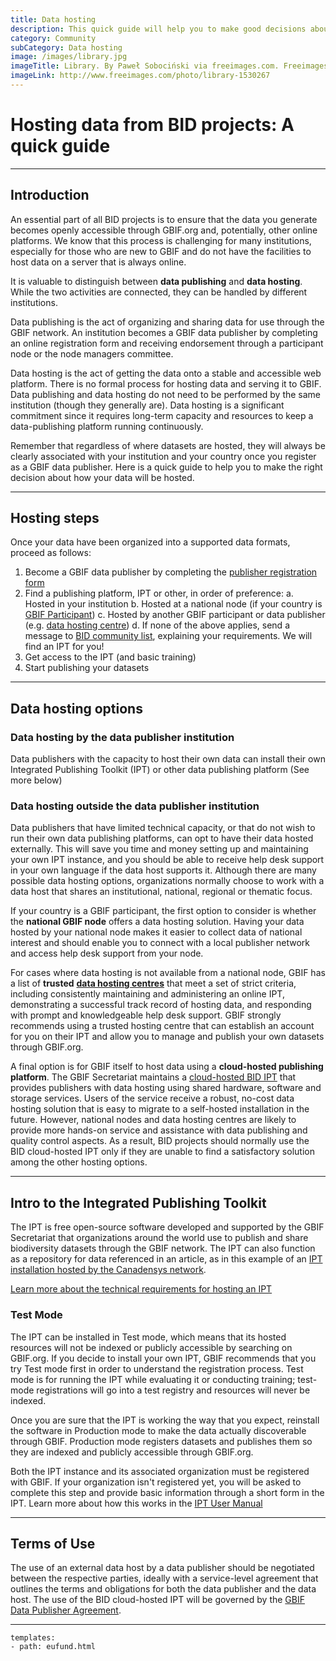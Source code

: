 ```yaml
---
title: Data hosting
description: This quick guide will help you to make good decisions about how to host data from your BID project. 
category: Community
subCategory: Data hosting
image: /images/library.jpg
imageTitle: Library. By Paweł Sobociński via freeimages.com. Freeimages content license.
imageLink: http://www.freeimages.com/photo/library-1530267
---
```

# Hosting data from BID projects: A quick guide

<!-- toc -->
<!-- tocstop -->

-----------------------
## Introduction

An essential part of all BID projects is to ensure that the data you generate becomes openly accessible through GBIF.org and, potentially, other online platforms. We know that this process is challenging for many institutions, especially for those who are new to GBIF and do not have the facilities to host data on a server that is always online. 

It is valuable to distinguish between **data publishing** and **data hosting**. While the two activities are connected, they can be handled by different institutions.

Data publishing is the act of organizing and sharing data for use through the GBIF network. An institution becomes a GBIF data publisher by completing an online registration form and receiving endorsement through a participant node or the node managers committee. 

Data hosting is the act of getting the data onto a stable and accessible web platform. There is no formal process for hosting data and serving it to GBIF. Data publishing and data hosting do not need to be performed by the same institution (though they generally are). Data hosting is a significant commitment since it requires long-term capacity and resources to keep a data-publishing platform running continuously.  

Remember that regardless of where datasets are hosted, they will always be clearly associated with your institution and your country once you register as a GBIF data publisher. Here is a quick guide to help you to make the right decision about how your data will be hosted. 

-----------

## Hosting steps

Once your data have been organized into a supported data formats, proceed as follows:
  
1. Become a GBIF data publisher by completing the [publisher registration form](http://www.gbif.org/publishing-data/request-endorsement#/intro)
2. Find a publishing platform, IPT or other, in order of preference:
    a. Hosted in your institution
    b. Hosted at a national node (if your country is [GBIF Participant](http://www.gbif.org/participation/participant-list))
    c. Hosted by another GBIF participant or data publisher (e.g. [data hosting centre](#centre))
    d. If none of the above applies, send a message to [BID community list](mailto:bid-community@lists.gbif.org), explaining your requirements. We will find an IPT for you!
3. Get access to the IPT (and basic training)
4. Start publishing your datasets

-----------

## Data hosting options

### Data hosting by the data publisher institution

Data publishers with the capacity to host their own data can install their own Integrated Publishing Toolkit (IPT) or other data publishing platform (<a name="ipt">See more below</a>) 

### Data hosting outside the data publisher institution  

Data publishers that have limited technical capacity, or that do not wish to run their own data publishing platforms, can opt to have their data hosted externally. This will save you time and money setting up and maintaining your own IPT instance, and you should be able to receive help desk support in your own language if the data host supports it. Although there are many possible data hosting options, organizations normally choose to work with a data host that shares an institutional, national, regional or thematic focus. 

If your country is a GBIF participant, the first option to consider is whether the **national GBIF node** offers a data hosting solution. Having your data hosted by your national node makes it easier to collect data of national interest and should enable you to connect with a local publisher network and access help desk support from your node.

For cases where data hosting is not available from a national node, GBIF has a list of **trusted** <a name="centre"></a>[**data hosting centres**](https://github.com/gbif/ipt/wiki/dataHostingCentres#data-hosting-centres) that meet a set of strict criteria, including consistently maintaining and administering an online IPT, demonstrating a successful track record of hosting data, and responding with prompt and knowledgeable help desk support. GBIF strongly recommends using a trusted hosting centre that can establish an account for you on their IPT and allow you to manage and publish your own datasets through GBIF.org.

A final option is for GBIF itself to host data using a **cloud-hosted publishing platform**. The GBIF Secretariat maintains a [cloud-hosted BID IPT](http://cloud.gbif.org/bid/about.do) that provides publishers with data hosting using shared hardware, software and storage services. Users of the service receive a robust, no-cost data hosting solution that is easy to migrate to a self-hosted installation in the future. However, national nodes and data hosting centres are likely to provide more hands-on service and assistance with data publishing and quality control aspects. As a result, BID projects should normally use the BID cloud-hosted IPT only if they are unable to find a satisfactory solution among the other hosting options.

-----------

## Intro to the Integrated Publishing Toolkit<a name="ipt"></a>

The IPT is free open-source software developed and supported by the GBIF Secretariat that organizations around the world use to publish and share biodiversity datasets through the GBIF network. The IPT can also function as a repository for data referenced in an article, as in this example of an [IPT installation hosted by the Canadensys network](http://data.canadensys.net/ipt).  

[Learn more about the technical requirements for hosting an IPT](https://github.com/gbif/ipt/wiki/IPT2ManualNotes.wiki#requirements)

### Test Mode 

The IPT can be installed in Test mode, which means that its hosted resources will not be indexed or publicly accessible by searching on GBIF.org. If you decide to install your own IPT, GBIF recommends that you try Test mode first in order to understand the registration process. Test mode is for running the IPT while evaluating it or conducting training; test-mode registrations will go into a test registry and resources will never be indexed. 

Once you are sure that the IPT is working the way that you expect, reinstall the software in Production mode to make the data actually discoverable through GBIF. Production mode registers datasets and publishes them so they are indexed and publicly accessible through GBIF.org.

Both the IPT instance and its associated organization must be registered with GBIF. If your organization isn't registered yet, you will be asked to complete this step and provide basic information through a short form in the IPT. Learn more about how this works in the [IPT User Manual](https://github.com/gbif/ipt/wiki/IPT2ManualNotes.wiki#configure-gbif-registration-options)

-----------

## Terms of Use
The use of an external data host by a data publisher should be negotiated between the respective parties, ideally with a service-level agreement that outlines the terms and obligations for both the data publisher and the data host. The use of the BID cloud-hosted IPT will be governed by the [GBIF Data Publisher Agreement](http://www.gbif.org/terms/data-publisher). 

-----------

```styledYaml
templates:
- path: eufund.html
```
